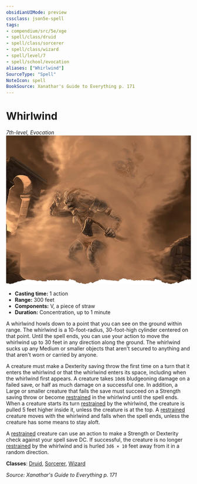 ```yaml
---
obsidianUIMode: preview
cssclass: json5e-spell
tags:
- compendium/src/5e/xge
- spell/class/druid
- spell/class/sorcerer
- spell/class/wizard
- spell/level/7
- spell/school/evocation
aliases: ["Whirlwind"]
SourceType: "Spell"
NoteIcon: spell
BookSource: Xanathar's Guide to Everything p. 171
---
```

# Whirlwind
*7th-level, Evocation*  
![](/3-Mechanics/CLI/spells/img/whirlwind.webp#right)  

- **Casting time:** 1 action
- **Range:** 300 feet
- **Components:** V, a piece of straw
- **Duration:** Concentration, up to 1 minute

A whirlwind howls down to a point that you can see on the ground within range. The whirlwind is a 10-foot-radius, 30-foot-high cylinder centered on that point. Until the spell ends, you can use your action to move the whirlwind up to 30 feet in any direction along the ground. The whirlwind sucks up any Medium or smaller objects that aren't secured to anything and that aren't worn or carried by anyone.

A creature must make a Dexterity saving throw the first time on a turn that it enters the whirlwind or that the whirlwind enters its space, including when the whirlwind first appears. A creature takes `10d6` bludgeoning damage on a failed save, or half as much damage on a successful one. In addition, a Large or smaller creature that fails the save must succeed on a Strength saving throw or become [restrained](/3-Mechanics/CLI/rules/conditions.md#restrained) in the whirlwind until the spell ends. When a creature starts its turn [restrained](/3-Mechanics/CLI/rules/conditions.md#restrained) by the whirlwind, the creature is pulled 5 feet higher inside it, unless the creature is at the top. A [restrained](/3-Mechanics/CLI/rules/conditions.md#restrained) creature moves with the whirlwind and falls when the spell ends, unless the creature has some means to stay aloft.

A [restrained](/3-Mechanics/CLI/rules/conditions.md#restrained) creature can use an action to make a Strength or Dexterity check against your spell save DC. If successful, the creature is no longer [restrained](/3-Mechanics/CLI/rules/conditions.md#restrained) by the whirlwind and is hurled `3d6 × 10` feet away from it in a random direction.

**Classes**: [Druid](/3-Mechanics/CLI/classes/druid.md), [Sorcerer](/3-Mechanics/CLI/classes/sorcerer.md), [Wizard](/3-Mechanics/CLI/classes/wizard.md)

*Source: Xanathar's Guide to Everything p. 171*